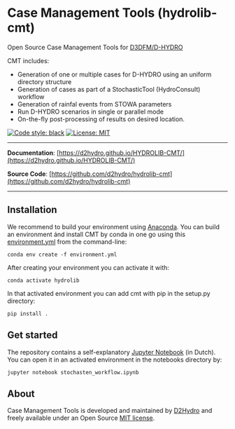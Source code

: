 # Case Management Tools (hydrolib-cmt)

Open Source Case Management Tools for [D3DFM/D-HYDRO](https://www.deltares.nl/en/software/delft3d-flexible-mesh-suite/)

CMT includes:

* Generation of one or multiple cases for D-HYDRO using an uniform directory structure
* Generation of cases as part of a StochasticTool (HydroConsult) workflow
* Generation of rainfal events from STOWA parameters
* Run D-HYDRO scenarios in single or parallel mode
* On-the-fly post-processing of results on desired location.

[![Code style: black](https://img.shields.io/badge/code%20style-black-000000.svg)](https://github.com/psf/black)
[![License: MIT](https://img.shields.io/badge/License-MIT-yellow.svg)](https://opensource.org/licenses/MIT)

---

**Documentation**: [https://d2hydro.github.io/HYDROLIB-CMT/](https://d2hydro.github.io/HYDROLIB-CMT/)

**Source Code**: [https://github.com/d2hydro/hydrolib-cmt](https://github.com/d2hydro/hydrolib-cmt)

---

## Installation

We recommend to build your environment using [Anaconda](https://www.anaconda.com/). You can build an environment ánd install CMT by conda in one go using this <a href="https://github.com/d2hydro/HYDROLIB-CMT/blob/51b142740e9930b0d08ef300c37ad23646b7b6c8/envs/environment.yml" target="_blank">environment.yml</a> from the command-line:
```
conda env create -f environment.yml
```

After creating your environment you can activate it with:
```
conda activate hydrolib
```

In that activated environment you can add cmt with pip in the setup.py directory:
```
pip install .
```

## Get started

The repository contains a self-explanatory [Jupyter Notebook](https://github.com/d2hydro/HYDROLIB-CMT/blob/8e06a26b2c5eae892e17d0840550ad47b0e0c6cd/notebooks/stochasten_workflow.ipynb) (in Dutch). You can open it in an activated environment in the notebooks directory by:

```
jupyter notebook stochasten_workflow.ipynb
```

## About

Case Management Tools is developed and maintained by [D2Hydro](https://d2hydro.nl/) and freely available under an Open Source <a href="https://github.com/Deltares/HYDROLIB/blob/main/hydrolib/case_management_tools/LICENSE" target="_blank">MIT license</a>.
